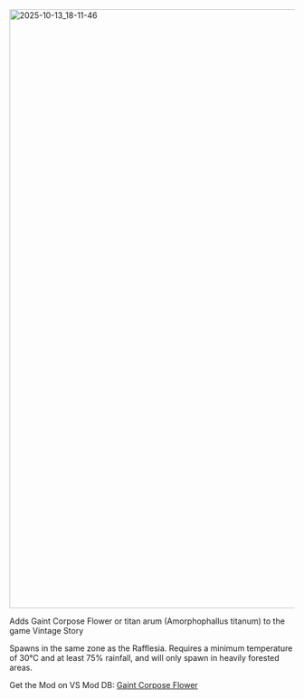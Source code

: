 
<img width="1920" height="1057" alt="2025-10-13_18-11-46" src="https://github.com/user-attachments/assets/69521c40-8194-4e8b-884a-c75cab410dae" />


Adds Gaint Corpose Flower or titan arum (Amorphophallus titanum) to the game Vintage Story

Spawns in the same zone as the Rafflesia.
Requires a minimum temperature of 30°C and at least 75% rainfall, and will only spawn in heavily forested areas.


Get the Mod on VS Mod DB: [Gaint Corpose Flower](https://mods.vintagestory.at/show/mod/32960)
